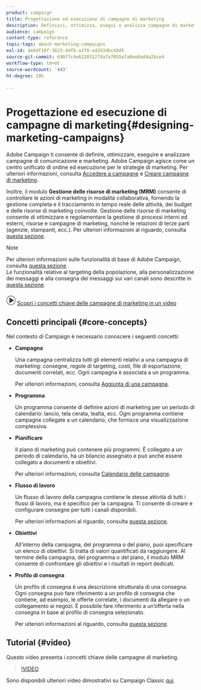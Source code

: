 ```yaml
---
product: campaign
title: Progettazione ed esecuzione di campagne di marketing
description: Definisci, ottimizza, esegui e analizza campagne di marketing.
audience: campaign
content-type: reference
topic-tags: about-marketing-campaigns
exl-id: 4e0df18f-3623-4dfb-a2f8-ad293dbc4dd5
source-git-commit: 690f7c4e62203127da7a7055afa0ee8ad4a2bce4
workflow-type: tm+mt
source-wordcount: '443'
ht-degree: 19%

---
```


# Progettazione ed esecuzione di campagne di marketing{#designing-marketing-campaigns}

Adobe Campaign ti consente di definire, ottimizzare, eseguire e analizzare campagne di comunicazione e marketing. Adobe Campaign agisce come un centro unificato di ordine ed esecuzione per le strategie di marketing. Per ulteriori informazioni, consulta [Accedere a campagne](../../campaign/using/accessing-campaigns.md) e [Creare campagne di marketing](../../campaign/using/setting-up-marketing-campaigns.md).

Inoltre, il modulo **Gestione delle risorse di marketing (MRM)** consente di controllare le azioni di marketing in modalità collaborativa, fornendo la gestione completa e il tracciamento in tempo reale delle attività, dei budget e delle risorse di marketing coinvolte. Gestione delle risorse di marketing consente di ottimizzare e regolamentare la gestione di processi interni ed esterni, risorse e campagne di marketing, nonché le relazioni di terze parti (agenzie, stampanti, ecc.). Per ulteriori informazioni al riguardo, consulta [questa sezione](../../mrm/using/about-marketing-resource-management.md).

>[!NOTE]
>
>Per ulteriori informazioni sulle funzionalità di base di Adobe Campaign, consulta [questa sezione](../../platform/using/about-adobe-campaign-classic.md) .\
>Le funzionalità relative al targeting della popolazione, alla personalizzazione dei messaggi e alla consegna dei messaggi sui vari canali sono descritte in [questa sezione](../../delivery/using/steps-about-delivery-creation-steps.md).

![](assets/do-not-localize/how-to-video.png) [Scopri i concetti chiave delle campagne di marketing in un video](#video)

## Concetti principali {#core-concepts}

Nel contesto di Campaign è necessario conoscere i seguenti concetti:

* **Campagna**

   Una campagna centralizza tutti gli elementi relativi a una campagna di marketing: consegne, regole di targeting, costi, file di esportazione, documenti correlati, ecc. Ogni campagna è associata a un programma.

   Per ulteriori informazioni, consulta [Aggiunta di una campagna](../../campaign/using/setting-up-marketing-campaigns.md#adding-a-campaign).

* **Programma**

   Un programma consente di definire azioni di marketing per un periodo di calendario: lancio, tela cerata, lealtà, ecc. Ogni programma contiene campagne collegate a un calendario, che fornisce una visualizzazione complessiva.

* **Pianificare**

   Il piano di marketing può contenere più programmi. È collegato a un periodo di calendario, ha un bilancio assegnato e può anche essere collegato a documenti e obiettivi.

   Per ulteriori informazioni, consulta [Calendario delle campagne](../../campaign/using/accessing-marketing-campaigns.md#campaign-calendar).

* **Flusso di lavoro**

   Un flusso di lavoro della campagna contiene le stesse attività di tutti i flussi di lavoro, ma è specifico per la campagna. Ti consente di creare e configurare consegne per tutti i canali disponibili.

   Per ulteriori informazioni al riguardo, consulta [questa sezione](../../campaign/using/marketing-campaign-deliveries.md#building-the-main-target-in-a-workflow).

* **Obiettivi**

   All’interno della campagna, del programma o del piano, puoi specificare un elenco di obiettivi. Si tratta di valori quantificati da raggiungere. Al termine della campagna, del programma o del piano, il modulo MRM consente di confrontare gli obiettivi e i risultati in report dedicati.

* **Profilo di consegna**

   Un profilo di consegna è una descrizione strutturata di una consegna. Ogni consegna può fare riferimento a un profilo di consegna che contiene, ad esempio, le offerte correlate, i documenti da allegare o un collegamento ai negozi. È possibile fare riferimento a un’offerta nella consegna in base al profilo di consegna selezionato.

   Per ulteriori informazioni al riguardo, consulta [questa sezione](../../campaign/using/marketing-campaign-deliveries.md#associating-and-structuring-resources-linked-via-a-delivery-outline).

## Tutorial {#video}

Questo video presenta i concetti chiave delle campagne di marketing.

>[!VIDEO](https://video.tv.adobe.com/v/35131?quality=12)

Sono disponibili ulteriori video dimostrativi su Campaign Classic [qui](https://experienceleague.adobe.com/docs/campaign-classic-learn/tutorials/overview.html?lang=it).
